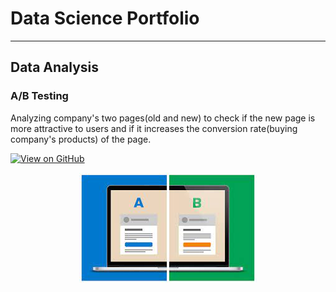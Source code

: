 # Data Science Portfolio
---
## Data Analysis

### A/B Testing
Analyzing company's two pages(old and new) to check if the new page is more attractive to users and if it increases the conversion rate(buying company's products) of the page.

[![View on GitHub](https://img.shields.io/badge/GitHub-View_on_GitHub-blue?logo=GitHub)](https://github.com/modaktanaya/Udacity_Analyze-A-b-testing)

<center><img src="assets/A_B_Testing.jpg"/></center>
